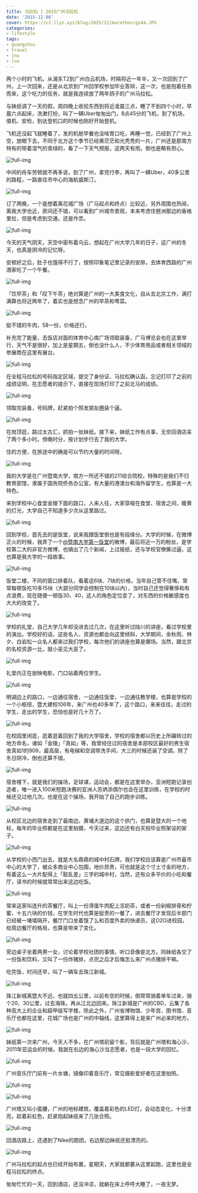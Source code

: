 ```yaml
---
title: 马拉松 | 2015广州马拉松
date: '2015-12-08'
cover: https://c2.llyz.xyz/blog/2015/12/marathon/gz44.JPG
categories:
- lifestyle
tags:
- guangzhou
- travel
- jnu
- run
---
```



两个小时的飞机，从浦东T2到广州白云机场，时隔将近一年半，又一次回到了广州，上一次回来，还是从北京到广州回学校参加毕业答辩，这一次，也是抱着任务而来，这个吃力的任务，就是我连续放了两年鸽子的广州马拉松。

与妹纸调了一天的假，周四晚上收拾东西到将近凌晨三点，睡了不到四个小时，早晨六点起床，洗漱打扮，叫了一辆Uber匆匆出门，8点45分的飞机，到了机场，值机、安检，到达登机口的时候也刚好开始登机。

飞机还没起飞就睡着了，发的机舱早餐也没啥胃口吃，再睡一觉，已经到了广州上空，放眼下去，不同于北方这个季节已经黄茫茫和光秃秃的一片，广州还是那南方特有的带着湿气的青绿的，看了一下天气预报，这两天有雨，倒也是略有担心。

![full-img](https://c2.llyz.xyz/blog/2015/12/marathon/gz43.JPG)

中间的舟车劳顿就不再多说，到了广州，拿完行李，再叫了一辆Uber，40多公里的路程，一路直往市中心的海航威斯汀。

![full-img](https://c2.llyz.xyz/blog/2015/12/marathon/gz42.JPG)

订了两晚，一个是想着离花城广场（广马起点和终点）比较近，另外周围也热闹，离我大学也近，房间还不错，可以看到广州城市景观，本来考虑住琶洲那边的香格里拉，但是考虑到交通，还是作祟。

![full-img](https://c2.llyz.xyz/blog/2015/12/marathon/gz45.JPG)

今天的天气阴天，天空中密布着乌云，想起在广州大学几年的日子，这广州的冬天，也真是阴冷的记忆呀。

安顿好之后，肚子也饿得不行了，按照印象笔记里记录的安排，去体育西路的广州酒家吃了一个午餐。

![full-img](https://c2.llyz.xyz/blog/2015/12/marathon/gz40.JPG)

「饮早茶」和「叹下午茶」绝对算是广州的一大美食文化，自从去北京工作，满打满算也将近两年了，着实也是想念广州的早茶和粤菜。

![full-img](https://c2.llyz.xyz/blog/2015/12/marathon/gz2.JPG)

挺不错的牛肉，58一份，价格还行。

补充完了能量，去饭店对面的体育中心南广场领取装备，广马博览会也在这里举行，天气不是很好，加上是星期五，倒也没什么人，不少体育用品或者相关领域的参展商在这里有展台。

![full-img](https://c2.llyz.xyz/blog/2015/12/marathon/gz10.JPG)

在全程马拉松的号码指定区域，提交了身份证、马拉松确认函，忘记打印了之前的成绩证明，在志愿者的提示下，直接在现场打印了之前北马的成绩。

![full-img](https://c2.llyz.xyz/blog/2015/12/marathon/gz26.JPG)

领取完装备，号码牌，赶紧拍个照发朋友圈装个逼。

![full-img](https://c2.llyz.xyz/blog/2015/12/marathon/gz33.JPG)

在岗顶逛，路过太古汇，抓拍一张妹纸。接下来，妹纸工作有点事，无奈回酒店呆了两个多小时。傍晚时分，按计划步行去了我的大学。

住的方便，在旅途中的确是可以节约大量的时间呀。

![full-img](https://c2.llyz.xyz/blog/2015/12/marathon/gz22.JPG)

我的大学是在广州暨南大学，南方一所还不错的211综合院校，特殊的是我们不归教育部馆，隶属于国务院侨务办公室，有大量的港澳台和海外留学生，也算是一大特色。

来到学校中心食堂金陵下面的路口，人来人往，大家穿梭在食堂、宿舍之间，暖黄的灯光，大学自己不知道多少次从这里路过。

![full-img](https://c2.llyz.xyz/blog/2015/12/marathon/gz15.JPG)

回到学校，首先去的是饭堂，说来我跟饭堂倒也是有段缘分。大学的时候，在微博正火的时候，我弄了一个[@暨南大学第一饭堂](https://weibo.com/u/2415939402)的微博，最后将近一万的粉丝，是学校第二大的非官方微博，也搞出了几个新闻，上过报纸，还与学校官僚撕过逼，这也算是我大学的一段故事。

![full-img](https://c2.llyz.xyz/blog/2015/12/marathon/gz34.JPG)

饭堂二楼，不同的窗口排着队，看着这6块、7块的价格，当年自己管不住嘴，常常每顿饭吃10多15块（大部分同学会控制在10块以内），当时自己还觉得奢侈和有点浪费，现在随便一顿饭30、40，这人的角色定位变了，对东西的价格敏感度也大大的改变了。

![full-img](https://c2.llyz.xyz/blog/2015/12/marathon/gz13.JPG)

学校的礼堂，自己大学几年却没进去过几次，在这里听过陆川的讲座，看过学校里的演出。学校好的话，这些名人、资源也都会向这里倾斜，大学期间，余秋雨、林夕、白岩松一众名人都来过我们学校，每次他们的讲座也算是爆场。当然，跟北京的名校资源一比，就小巫见大巫了。

![full-img](https://c2.llyz.xyz/blog/2015/12/marathon/gz6.JPG)

礼堂内正在放映电影，门口站着两位学生。

![full-img](https://c2.llyz.xyz/blog/2015/12/marathon/gz19.JPG)

明湖边上的路口，一边通往宿舍，一边通往饭堂，一边通往教学楼，也算是学校的一个小枢纽，暨大建校106年，来广州也40多年了，这个路口，来来往往，走过的学生，走出的学生，恐怕也是好几十万了。

![full-img](https://c2.llyz.xyz/blog/2015/12/marathon/gz5.JPG)

在校园里闲逛，逛着逛着回到了我的大学宿舍，学校的宿舍都以历史上所碾转过的地方命名，诸如「金陵」「真如」等，我曾经住过的宿舍是本部校区最好的男生宿舍真如1的909，最高层，有电梯和空调带洗手间，大三的时候还装了空调，除了冬日阴冷，倒也还算不错。

![full-img](https://c2.llyz.xyz/blog/2015/12/marathon/gz3.JPG)

宿舍楼下，就是我们的操场，足球课，运动会，都是在这里举办，亚洲短跑记录创造者，唯一进入100米短跑决赛的亚洲人苏炳添偶尔也会在这里训练，在学校的时候还见过他几次。也是在这个操场，我开始了自己的跑步训练。

![full-img](https://c2.llyz.xyz/blog/2015/12/marathon/gz36.JPG)

从校区北边的宿舍走到了最南边，黄埔大道边的这个拱门，也算是暨大的一个地标，每年的毕业照都是在这里拍摄，今天过来，这边还有白天拍毕业照架设的架子。

![full-img](https://c2.llyz.xyz/blog/2015/12/marathon/gz9.JPG)

从学校的小西门出去，就是大名鼎鼎的城中村石牌，我们学校应该算是广州市最市中心的大学了，被众多商业中心包围，地价昂贵，可也就是这个寸土寸金的地方，有着这么一大片配得上「脏乱差」三字的城中村，当然，还有众多平价的小吃和餐厅，读书的时候就常常出来这边吃饭。

![full-img](https://c2.llyz.xyz/blog/2015/12/marathon/gz23.JPG)

常来这家叫连升的茶餐厅，叫上一份滑蛋牛肉配上冻奶茶，或者一份剁椒排骨和柠蜜，十五六块的价钱，在学生时代也算是挺贵的一餐了，进去餐厅才发现后半部门已经被一堵墙隔开，餐厅门口坐着饿了么和百度外卖的快递员，这O2O进校园，给周边餐厅的格局，也算是带来了变化。

![full-img](https://c2.llyz.xyz/blog/2015/12/marathon/gz38.JPG)

旁边桌子坐着两男一女，讨论着学校社团的事情，听口音像是北方。同妹纸各交了一份饭和饮料，又叫了一份炸猪排，点完之后才后悔怎么来广州点猪排干嘛。

吃完饭，时间还早，叫了一辆车去珠江新城。

![full-img](https://c2.llyz.xyz/blog/2015/12/marathon/gz14.JPG)

珠江新城离暨大不远，也就四五公里，以前有空的时候，倒常常骑着单车过来，骑个20、30公里，过去海珠，再从江北边回来。珠江新城是广州的CBD，云集了各种高大上的企业和超甲级写字楼，除此之外，广州省博物馆、少年宫、图书馆、音乐厅也都在这里，花城广场也是广州的中轴线，这里算得上是来广州必来的地方。

![full-img](https://c2.llyz.xyz/blog/2015/12/marathon/gz16.JPG)

妹纸第一次来广州，今天人不多，在广州塔前留个影，背后就是广州塔和海心沙，2011年亚运会的时候，我就在右边的海心沙当志愿者，也是一段大学的回忆。

![full-img](https://c2.llyz.xyz/blog/2015/12/marathon/gz27.JPG)

广州音乐厅门前有一片水塘，镜像印着音乐厅，常见摄影爱好者在这里拍照。

![full-img](https://c2.llyz.xyz/blog/2015/12/marathon/gz32.JPG)

![full-img](https://c2.llyz.xyz/blog/2015/12/marathon/gz1.JPG)

广州塔又叫小蛮腰，广州的地标建筑，覆盖着彩色的LED灯，会动态变化，十分漂亮，趁着彩虹色，赶紧抱起妹纸来了几张合照。

![full-img](https://c2.llyz.xyz/blog/2015/12/marathon/gz7.JPG)

回酒店路上，还遇到了Nike的跑团，右边那边妹纸还挺漂亮的。

![full-img](https://c2.llyz.xyz/blog/2015/12/marathon/gz25.JPG)

广州马拉松的起点也已经开始布置，星期天，大家就都要从这里起跑，这里也是全程马拉松的终点。

匆匆忙忙的一天，回到酒店，还没冲凉，就躺在床上呼呼大睡了，一夜无梦。

